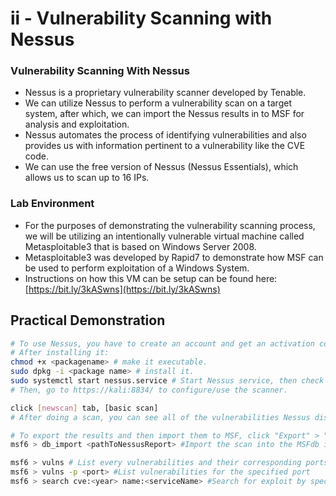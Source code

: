 # ii - Vulnerability Scanning with Nessus

### **Vulnerability Scanning With Nessus**

* Nessus is a proprietary vulnerability scanner developed by Tenable.
* We can utilize Nessus to perform a vulnerability scan on a target system, after which, we can import the Nessus results in to MSF for analysis and exploitation.
* Nessus automates the process of identifying vulnerabilities and also provides us with information pertinent to a vulnerability like the CVE code.
* We can use the free version of Nessus (Nessus Essentials), which allows us to scan up to 16 IPs.

### **Lab Environment**

* For the purposes of demonstrating the vulnerability scanning process, we will be utilizing an intentionally vulnerable virtual machine called Metasploitable3 that is based on Windows Server 2008.
* Metasploitable3 was developed by Rapid7 to demonstrate how MSF can be used to perform exploitation of a Windows System.
* Instructions on how this VM can be setup can be found here: [https://bit.ly/3kASwns](https://bit.ly/3kASwns)



## **Practical Demonstration**

```bash
# To use Nessus, you have to create an account and get an activation code.
# After installing it:
chmod +x <packagename> # make it executable.
sudo dpkg -i <package name> # install it.
sudo systemctl start nessus.service # Start Nessus service, then check status.
# Then, go to https://kali:8834/ to configure/use the scanner.

click [newscan] tab, [basic scan]
# After doing a scan, you can see all of the vulnerabilities Nessus discovered and filter them as you want.

# To export the results and then import them to MSF, click "Export" > "Nessus". Then:
msf6 > db_import <pathToNessusReport> #Import the scan into the MSFdb ie, /home/kali/Downloads/Nessus_scan_export..

msf6 > vulns # List every vulnerabilities and their corresponding ports/services
msf6 > vulns -p <port> #List vulnerabilities for the specified port
msf6 > search cve:<year> name:<serviceName> #Search for exploit by specifying the disclosed date and service name
```



